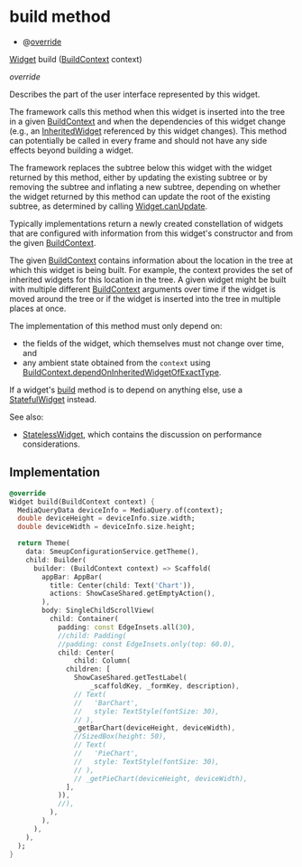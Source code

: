 


# build method







- @[override](https://api.flutter.dev/flutter/dart-core/override-constant.html)

[Widget](https://api.flutter.dev/flutter/widgets/Widget-class.html) build
([BuildContext](https://api.flutter.dev/flutter/widgets/BuildContext-class.html) context)

_override_



<p>Describes the part of the user interface represented by this widget.</p>
<p>The framework calls this method when this widget is inserted into the tree
in a given <a href="https://api.flutter.dev/flutter/widgets/BuildContext-class.html">BuildContext</a> and when the dependencies of this widget change
(e.g., an <a href="https://api.flutter.dev/flutter/widgets/InheritedWidget-class.html">InheritedWidget</a> referenced by this widget changes). This
method can potentially be called in every frame and should not have any side
effects beyond building a widget.</p>
<p>The framework replaces the subtree below this widget with the widget
returned by this method, either by updating the existing subtree or by
removing the subtree and inflating a new subtree, depending on whether the
widget returned by this method can update the root of the existing
subtree, as determined by calling <a href="https://api.flutter.dev/flutter/widgets/Widget/canUpdate.html">Widget.canUpdate</a>.</p>
<p>Typically implementations return a newly created constellation of widgets
that are configured with information from this widget's constructor and
from the given <a href="https://api.flutter.dev/flutter/widgets/BuildContext-class.html">BuildContext</a>.</p>
<p>The given <a href="https://api.flutter.dev/flutter/widgets/BuildContext-class.html">BuildContext</a> contains information about the location in the
tree at which this widget is being built. For example, the context
provides the set of inherited widgets for this location in the tree. A
given widget might be built with multiple different <a href="https://api.flutter.dev/flutter/widgets/BuildContext-class.html">BuildContext</a>
arguments over time if the widget is moved around the tree or if the
widget is inserted into the tree in multiple places at once.</p>
<p>The implementation of this method must only depend on:</p>
<ul>
<li>the fields of the widget, which themselves must not change over time,
and</li>
<li>any ambient state obtained from the <code>context</code> using
<a href="https://api.flutter.dev/flutter/widgets/BuildContext/dependOnInheritedWidgetOfExactType.html">BuildContext.dependOnInheritedWidgetOfExactType</a>.</li>
</ul>
<p>If a widget's <a href="../../smeup_screens_test_chart_screen/ChartScreen/build.md">build</a> method is to depend on anything else, use a
<a href="https://api.flutter.dev/flutter/widgets/StatefulWidget-class.html">StatefulWidget</a> instead.</p>
<p>See also:</p>
<ul>
<li><a href="https://api.flutter.dev/flutter/widgets/StatelessWidget-class.html">StatelessWidget</a>, which contains the discussion on performance considerations.</li>
</ul>



## Implementation

```dart
@override
Widget build(BuildContext context) {
  MediaQueryData deviceInfo = MediaQuery.of(context);
  double deviceHeight = deviceInfo.size.width;
  double deviceWidth = deviceInfo.size.height;

  return Theme(
    data: SmeupConfigurationService.getTheme(),
    child: Builder(
      builder: (BuildContext context) => Scaffold(
        appBar: AppBar(
          title: Center(child: Text('Chart')),
          actions: ShowCaseShared.getEmptyAction(),
        ),
        body: SingleChildScrollView(
          child: Container(
            padding: const EdgeInsets.all(30),
            //child: Padding(
            //padding: const EdgeInsets.only(top: 60.0),
            child: Center(
                child: Column(
              children: [
                ShowCaseShared.getTestLabel(
                    _scaffoldKey, _formKey, description),
                // Text(
                //   'BarChart',
                //   style: TextStyle(fontSize: 30),
                // ),
                _getBarChart(deviceHeight, deviceWidth),
                //SizedBox(height: 50),
                // Text(
                //   'PieChart',
                //   style: TextStyle(fontSize: 30),
                // ),
                // _getPieChart(deviceHeight, deviceWidth),
              ],
            )),
            //),
          ),
        ),
      ),
    ),
  );
}
```







